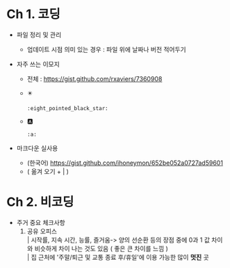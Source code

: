 # Ch 1. 코딩
- 파일 정리 및 관리    
  + 업데이트 시점 의미 있는 경우 : 파일 위에 날짜나 버전 적어두기  
    
- 자주 쓰는 이모지  
  + 전체 : https://gist.github.com/rxaviers/7360908
  + ✴️
    ```
    :eight_pointed_black_star:
    ```
  
  + 🅰️  
    ```  
    :a:  
    ```
    
- 마크다운 실사용  
  + (한국어) https://gist.github.com/ihoneymon/652be052a0727ad59601
  + ( 옮겨 오기 + | )

# Ch 2. 비코딩
- 주거 중요 체크사항
  1) 공유 오피스  
    | 시작률, 지속 시간, 능률, 즐거움-> 양의 선순환 등의 장점 중에 0과 1 값 차이와 비슷하게 차이 나는 것도 있음 ( 좋은 큰 차이를 느낌 )  
    | 집 근처에 '주말/퇴근 및 교통 종료 후/휴일'에 이용 가능한 많이 **멋진** 곳  
  
  
